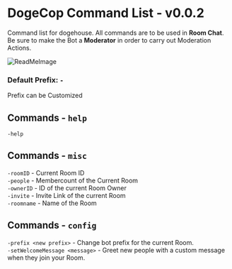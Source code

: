 # DogeCop Command List - v0.0.2

Command list for dogehouse. All commands are to be used in **Room Chat**. Be sure to make the Bot a **Moderator** in order to carry out Moderation Actions.

![ReadMeImage](https://steamcdn-a.akamaihd.net/steamcommunity/public/images/avatars/0e/0e0fe01692ebc7c4fcdef9750072c8974b2bf7a8_full.jpg) 

### Default Prefix: `-` 

Prefix can be Customized

## Commands - `help`

`-help`

## Commands - `misc`

`-roomID` - Current Room ID <br/>
`-people` - Membercount of the Current Room<br/>
`-ownerID` - ID of the current Room Owner<br/>
`-invite` - Invite Link of the current Room<br/>
`-roomname` - Name of the Room<br/>

## Commands - `config`

`-prefix <new prefix>` - Change bot prefix for the current Room. <br />
`-setWelcomeMessage <message>` - Greet new people with a custom message when they join your Room.



